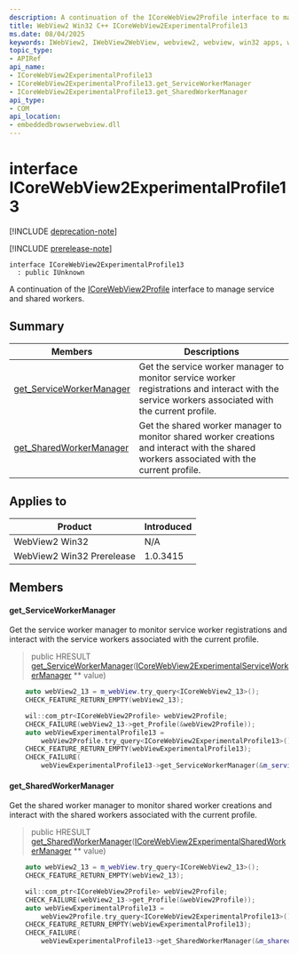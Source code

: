 ```yaml
---
description: A continuation of the ICoreWebView2Profile interface to manage service and shared workers.
title: WebView2 Win32 C++ ICoreWebView2ExperimentalProfile13
ms.date: 08/04/2025
keywords: IWebView2, IWebView2WebView, webview2, webview, win32 apps, win32, edge, ICoreWebView2, ICoreWebView2Controller, browser control, edge html, ICoreWebView2ExperimentalProfile13
topic_type: 
- APIRef
api_name:
- ICoreWebView2ExperimentalProfile13
- ICoreWebView2ExperimentalProfile13.get_ServiceWorkerManager
- ICoreWebView2ExperimentalProfile13.get_SharedWorkerManager
api_type:
- COM
api_location:
- embeddedbrowserwebview.dll
---
```


# interface ICoreWebView2ExperimentalProfile13

[!INCLUDE [deprecation-note](../includes/deprecation-note.md)]

[!INCLUDE [prerelease-note](../includes/prerelease-note.md)]

```
interface ICoreWebView2ExperimentalProfile13
  : public IUnknown
```

A continuation of the [ICoreWebView2Profile](icorewebview2profile.md#icorewebview2profile) interface to manage service and shared workers.

## Summary

 Members                        | Descriptions
--------------------------------|---------------------------------------------
[get_ServiceWorkerManager](#get_serviceworkermanager) | Get the service worker manager to monitor service worker registrations and interact with the service workers associated with the current profile.
[get_SharedWorkerManager](#get_sharedworkermanager) | Get the shared worker manager to monitor shared worker creations and interact with the shared workers associated with the current profile.

## Applies to

Product                         | Introduced
--------------------------------|---------------------------------------------
WebView2 Win32            |    N/A
WebView2 Win32 Prerelease |    1.0.3415

## Members

#### get_ServiceWorkerManager

Get the service worker manager to monitor service worker registrations and interact with the service workers associated with the current profile.

> public HRESULT [get_ServiceWorkerManager](#get_serviceworkermanager)([ICoreWebView2ExperimentalServiceWorkerManager](icorewebview2experimentalserviceworkermanager.md#icorewebview2experimentalserviceworkermanager) ** value)

```cpp
    auto webView2_13 = m_webView.try_query<ICoreWebView2_13>();
    CHECK_FEATURE_RETURN_EMPTY(webView2_13);

    wil::com_ptr<ICoreWebView2Profile> webView2Profile;
    CHECK_FAILURE(webView2_13->get_Profile(&webView2Profile));
    auto webViewExperimentalProfile13 =
        webView2Profile.try_query<ICoreWebView2ExperimentalProfile13>();
    CHECK_FEATURE_RETURN_EMPTY(webViewExperimentalProfile13);
    CHECK_FAILURE(
        webViewExperimentalProfile13->get_ServiceWorkerManager(&m_serviceWorkerManager));
```

#### get_SharedWorkerManager

Get the shared worker manager to monitor shared worker creations and interact with the shared workers associated with the current profile.

> public HRESULT [get_SharedWorkerManager](#get_sharedworkermanager)([ICoreWebView2ExperimentalSharedWorkerManager](icorewebview2experimentalsharedworkermanager.md#icorewebview2experimentalsharedworkermanager) ** value)

```cpp
    auto webView2_13 = m_webView.try_query<ICoreWebView2_13>();
    CHECK_FEATURE_RETURN_EMPTY(webView2_13);

    wil::com_ptr<ICoreWebView2Profile> webView2Profile;
    CHECK_FAILURE(webView2_13->get_Profile(&webView2Profile));
    auto webViewExperimentalProfile13 =
        webView2Profile.try_query<ICoreWebView2ExperimentalProfile13>();
    CHECK_FEATURE_RETURN_EMPTY(webViewExperimentalProfile13);
    CHECK_FAILURE(
        webViewExperimentalProfile13->get_SharedWorkerManager(&m_sharedWorkerManager));
```

